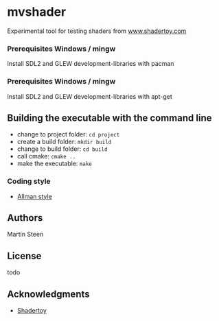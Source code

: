 # mvshader

Experimental tool for testing shaders from www.shadertoy.com

### Prerequisites Windows / mingw

Install SDL2 and GLEW development-libraries with pacman

### Prerequisites Windows / mingw

Install SDL2 and GLEW development-libraries with apt-get

## Building the executable with the command line

- change to project folder: ``cd project``
- create a build folder: ``mkdir build``
- change to build folder: ``cd build``
- call cmake: ``cmake ..``
- make the executable: ``make``

### Coding style

* [Allman style](https://en.wikipedia.org/wiki/Indentation_style#Allman_style)

## Authors

Martin Steen

## License

todo

## Acknowledgments

* [Shadertoy](https://www.shadertoy.com)


